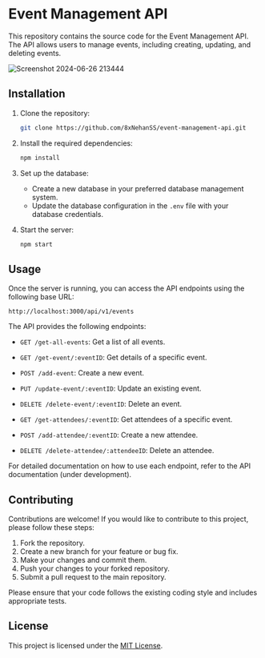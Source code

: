 # Event Management API

This repository contains the source code for the Event Management API. The API allows users to manage events, including creating, updating, and deleting events.

![Screenshot 2024-06-26 213444](https://github.com/8xNehanSS/event-management-api/assets/139059809/f0e86b91-b490-48bb-946f-9849caeff308)


## Installation

1. Clone the repository:

   ```bash
   git clone https://github.com/8xNehanSS/event-management-api.git
   ```

2. Install the required dependencies:

   ```bash
   npm install
   ```

3. Set up the database:

   - Create a new database in your preferred database management system.
   - Update the database configuration in the `.env` file with your database credentials.

4. Start the server:

   ```bash
   npm start
   ```

## Usage

Once the server is running, you can access the API endpoints using the following base URL:

```
http://localhost:3000/api/v1/events
```

The API provides the following endpoints:

- `GET /get-all-events`: Get a list of all events.
- `GET /get-event/:eventID`: Get details of a specific event.
- `POST /add-event`: Create a new event.
- `PUT /update-event/:eventID`: Update an existing event.
- `DELETE /delete-event/:eventID`: Delete an event.

- `GET /get-attendees/:eventID`: Get attendees of a specific event.
- `POST /add-attendee/:eventID`: Create a new attendee.
- `DELETE /delete-attendee/:attendeeID`: Delete an attendee.

For detailed documentation on how to use each endpoint, refer to the API documentation (under development).

## Contributing

Contributions are welcome! If you would like to contribute to this project, please follow these steps:

1. Fork the repository.
2. Create a new branch for your feature or bug fix.
3. Make your changes and commit them.
4. Push your changes to your forked repository.
5. Submit a pull request to the main repository.

Please ensure that your code follows the existing coding style and includes appropriate tests.

## License

This project is licensed under the [MIT License](./LICENSE).
